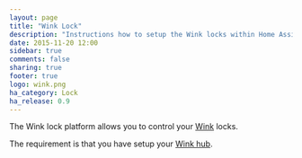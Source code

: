 ```yaml
---
layout: page
title: "Wink Lock"
description: "Instructions how to setup the Wink locks within Home Assistant."
date: 2015-11-20 12:00
sidebar: true
comments: false
sharing: true
footer: true
logo: wink.png
ha_category: Lock
ha_release: 0.9
---
```



The Wink lock platform allows you to control your [Wink](http://www.wink.com/) locks.

The requirement is that you have setup your [Wink hub](/components/wink/).

